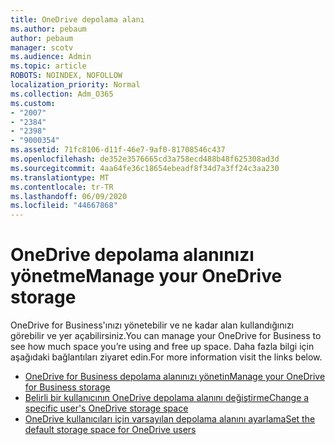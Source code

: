 ```yaml
---
title: OneDrive depolama alanı
ms.author: pebaum
author: pebaum
manager: scotv
ms.audience: Admin
ms.topic: article
ROBOTS: NOINDEX, NOFOLLOW
localization_priority: Normal
ms.collection: Adm_O365
ms.custom:
- "2007"
- "2384"
- "2398"
- "9000354"
ms.assetid: 71fc8106-d11f-46e7-9af0-81708546c437
ms.openlocfilehash: de352e3576665cd3a758ecd488b48f625308ad3d
ms.sourcegitcommit: 4aa64fe36c18654ebeadf8f34d7a3ff24c3aa230
ms.translationtype: MT
ms.contentlocale: tr-TR
ms.lasthandoff: 06/09/2020
ms.locfileid: "44667868"
---
```

# <a name="manage-your-onedrive-storage"></a><span data-ttu-id="81de9-102">OneDrive depolama alanınızı yönetme</span><span class="sxs-lookup"><span data-stu-id="81de9-102">Manage your OneDrive storage</span></span>

<span data-ttu-id="81de9-103">OneDrive for Business'ınızı yönetebilir ve ne kadar alan kullandığınızı görebilir ve yer açabilirsiniz.</span><span class="sxs-lookup"><span data-stu-id="81de9-103">You can manage your OneDrive for Business to see how much space you’re using and free up space.</span></span>  <span data-ttu-id="81de9-104">Daha fazla bilgi için aşağıdaki bağlantıları ziyaret edin.</span><span class="sxs-lookup"><span data-stu-id="81de9-104">For more information visit the links below.</span></span>

- [<span data-ttu-id="81de9-105">OneDrive for Business depolama alanınızı yönetin</span><span class="sxs-lookup"><span data-stu-id="81de9-105">Manage your OneDrive for Business storage</span></span>](https://support.microsoft.com/office/31519161-059c-4764-b6f8-f5cd29f7fe68)
- [<span data-ttu-id="81de9-106">Belirli bir kullanıcının OneDrive depolama alanını değiştirme</span><span class="sxs-lookup"><span data-stu-id="81de9-106">Change a specific user's OneDrive storage space</span></span>](https://docs.microsoft.com/onedrive/change-user-storage)
- [<span data-ttu-id="81de9-107">OneDrive kullanıcıları için varsayılan depolama alanını ayarlama</span><span class="sxs-lookup"><span data-stu-id="81de9-107">Set the default storage space for OneDrive users</span></span>](https://docs.microsoft.com/onedrive/set-default-storage-space)